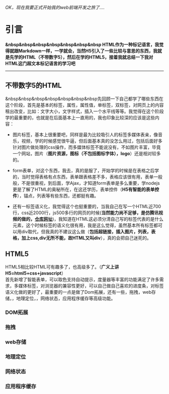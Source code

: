 _OK，现在我要正式开始我的web前端开发之旅了...._
# 引言
**&nbsp&nbsp&nbsp&nbsp&nbsp&nbsp&nbsp HTML作为一种标记语言，我觉得就跟Markdown一样，一学就会，当然H5引入了一些比较与意思的东西，我就是先学的HTML（不带数字5），然后在学的HTML5，接着我就总结一下我对HTML这门超文本标记语言的学习吧**
********
## 不带数字5的HTML

&nbsp&nbsp&nbsp&nbsp&nbsp&nbsp&nbsp先回顾一下自己都学了哪些东西在这个阶段，首先是基本的标签，属性，属性值，单标签，双标签，对网页上的内容租出改变，比如：文字大小，文字样式，插入一个水平线等等。我觉得在这个阶段学的最重要的，也就是在后面基本上一直用的，我也印象比较深的应该是这些内容：<br>
* 图片标签，基本上很重要吧，同样是最为比较吸引人的标签多媒体表亲，像音乐，视频，学的时候感觉很牛逼，但后面基本真的没怎么用过，包括后面好多针对图片做处理的css操作，而多媒体标签不能说没有，不如图片丰富，毕竟一个网站，图片（**图片资源，图标（不包括图标字体），logo**）还是相对较多的。<br>

* form表单，对这个东西，我去，真的是服了，开始学的时候是在表格之后学的，当时觉得表格有点东西，表单跟表格差不多，表格应该很有用，表单一般般，不是很重视，到后面，学Ajax，才知道form表单是多么重要，学nodejs更是了解了HTML的奥秘所在，在这还学历，表单控件（**H5有智能的表单控件**），锚点，列表等有些东西，还都挺有趣。<br>

* 还有一标签语义化，我觉得这个也挺重要的，当我自己在写一个HTML近700行，css近2000行，js500多行的网页的时候(**当然能力尚不足够，是仿腾讯视频的做的，[仓库网址](https://github.com/1793523411/TencentWeb)**)，我知道在HTML这必须分清自己写的标签代表的是什么元素，这个时候标签的语义化很有用，我是这么觉得，虽然基本所有标签都可以用div取代，但我真的不建议这么做（**包括超链接，插入图片，列表，表格，加上css,div无所不能，故HTML又叫div**），真的会把自己迷死的。
## HTML5
HTML5相比较HTML可有趣多了，也高级多了。（**广义上讲H5=html5+css+javascript**）<br>
首先新增了智能表单，可以取色支持自动提示，度量器等丰富的功能满足了许多需求，多媒体标签，对浏览器的兼容性更好，可以自己做自己喜欢的进度条，对标签语义化做的更好了，最重要的一点是做了Dom拓展，还有一些，拖拽，web存储，，地理定位，，网络状态，应用程序缓存等高级功能。

 ### DOM拓展
 ### 拖拽
 ### web存储
 ### 地理定位
 ### 网络状态
 ### 应用程序缓存
